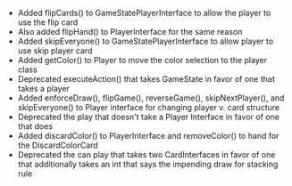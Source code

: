 * Added flipCards() to GameStatePlayerInterface to allow the player to use the flip card
* Also added flipHand() to PlayerInterface for the same reason
* Added skipEveryone() to GameStatePlayerInterface to allow player to use
skip player card
* Added getColor() to Player to move the color selection to the player class
* Deprecated executeAction() that takes GameState in favor of one that takes
a player
* Added enforceDraw(), flipGame(), reverseGame(), skipNextPlayer(), and 
skipEveryone() to Player interface for changing player v. card structure
* Deprecated the play that doesn't take a Player Interface in favor of one that
does
* Added discardColor() to PlayerInterface and removeColor() to hand for the
DiscardColorCard
* Deprecated the can play that takes two CardInterfaces in favor of one that 
additionally takes an int that says the impending draw for stacking rule